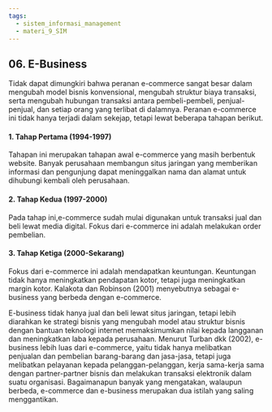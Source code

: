 ```yaml
---
tags:
  - sistem_informasi_management
  - materi_9_SIM
---
```

## 06. E-Business

Tidak dapat dimungkiri bahwa peranan e-commerce sangat besar dalam mengubah model bisnis konvensional, mengubah struktur biaya transaksi, serta mengubah hubungan transaksi antara pembeli-pembeli, penjual-penjual, dan setiap orang yang terlibat di dalamnya. Peranan e-commerce ini tidak hanya terjadi dalam sekejap, tetapi lewat beberapa tahapan berikut.

#### 1. Tahap Pertama (1994-1997)

Tahapan ini merupakan tahapan awal e-commerce yang masih berbentuk website. Banyak perusahaan membangun situs jaringan yang memberikan informasi dan pengunjung dapat meninggalkan nama dan alamat untuk dihubungi kembali oleh perusahaan.

#### 2. Tahap Kedua (1997-2000)

Pada tahap ini,e-commerce sudah mulai digunakan untuk transaksi jual dan beli lewat media digital. Fokus dari e-commerce ini adalah melakukan order pembelian.

#### 3. Tahap Ketiga (2000-Sekarang)

Fokus dari e-commerce ini adalah mendapatkan keuntungan. Keuntungan tidak hanya meningkatkan pendapatan kotor, tetapi juga meningkatkan margin kotor. Kalakota dan Robinson (2001) menyebutnya sebagai e-business yang berbeda dengan e-commerce.

E-business tidak hanya jual dan beli lewat situs jaringan, tetapi lebih diarahkan ke strategi bisnis yang mengubah model atau struktur bisnis dengan bantuan teknologi internet memaksimumkan nilai kepada langganan dan meningkatkan laba kepada perusahaan. Menurut Turban dkk (2002), e-business lebih luas dari e-commerce, yaitu tidak hanya melibatkan penjualan dan pembelian barang-barang dan jasa-jasa, tetapi juga melibatkan pelayanan kepada pelanggan-pelanggan, kerja sama-kerja sama dengan partner-partner bisnis dan melakukan transaksi elektronik dalam suatu organisasi. Bagaimanapun banyak yang mengatakan, walaupun berbeda, e-commerce dan e-business merupakan dua istilah yang saling menggantikan.